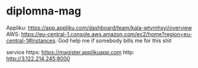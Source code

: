# diplomna-mag
Appliku: https://app.appliku.com/dashboard/team/kala-wtvmhsyi/overview
AWS: https://eu-central-1.console.aws.amazon.com/ec2/home?region=eu-central-1#Instances:
God help me if somebody bills me for this shit

service https: https://magister.applikuapp.com
http: http://3.122.214.245:8000
